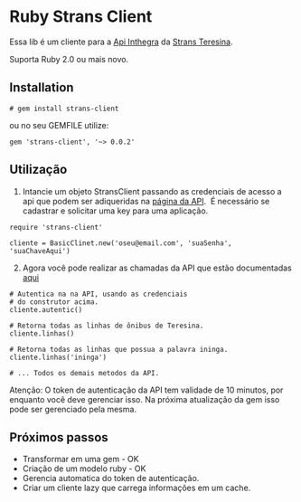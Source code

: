 # Ruby Strans Client

Essa lib é um cliente para a [Api Inthegra](https://inthegra.strans.teresina.pi.gov.br/) da [Strans Teresina](http://strans.teresina.pi.gov.br/).

Suporta Ruby 2.0 ou mais novo.

## Installation

```
# gem install strans-client
```
ou no seu GEMFILE utilize:

```
gem 'strans-client', '~> 0.0.2'
```

## Utilização

1. Intancie um objeto StransClient passando as credenciais de acesso a api que podem ser adiqueridas na [página da API](https://inthegra.strans.teresina.pi.gov.br/apikey).  É necessário se cadastrar e solicitar uma key para uma aplicação.

```
require 'strans-client'

cliente = BasicClinet.new('oseu@email.com', 'suaSenha', 'suaChaveAqui')
```

2. Agora você pode realizar as chamadas da API que estão documentadas [aqui](https://inthegra.strans.teresina.pi.gov.br/docs)

```
# Autentica na na API, usando as credenciais 
# do construtor acima. 
cliente.autentic()

# Retorna todas as linhas de ônibus de Teresina.
cliente.linhas()

# Retorna todas as linhas que possua a palavra ininga.
cliente.linhas('ininga')

# ... Todos os demais metodos da API.
```

Atenção: O token de autenticação da API tem validade de 10 minutos, por enquanto você deve gerenciar isso. 
Na próxima atualização da gem isso pode ser gerenciado pela mesma.   

## Próximos passos

 - Transformar em uma gem - OK  
 - Criação de um modelo ruby - OK
 - Gerencia automatica do token de autenticação.
 - Criar um cliente lazy que carrega informações em um cache.
